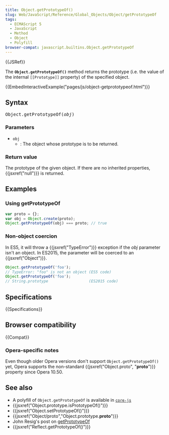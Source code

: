 ```yaml
---
title: Object.getPrototypeOf()
slug: Web/JavaScript/Reference/Global_Objects/Object/getPrototypeOf
tags:
  - ECMAScript 5
  - JavaScript
  - Method
  - Object
  - Polyfill
browser-compat: javascript.builtins.Object.getPrototypeOf
---
```

{{JSRef}}

The **`Object.getPrototypeOf()`** method returns the prototype (i.e. the value
of the internal `[[Prototype]]` property) of the specified object.

{{EmbedInteractiveExample("pages/js/object-getprototypeof.html")}}

## Syntax

<pre class="brush: js">Object.getPrototypeOf(<var>obj</var>)</pre>

### Parameters

- `obj`
  - : The object whose prototype is to be returned.

### Return value

The prototype of the given object. If there are no inherited properties,
{{jsxref("null")}} is returned.

## Examples

### Using getPrototypeOf

```js
var proto = {};
var obj = Object.create(proto);
Object.getPrototypeOf(obj) === proto; // true
```

### Non-object coercion

In ES5, it will throw a {{jsxref("TypeError")}} exception if the
<var>obj</var> parameter isn't an object. In ES2015, the parameter will be
coerced to an {{jsxref("Object")}}.

```js
Object.getPrototypeOf('foo');
// TypeError: "foo" is not an object (ES5 code)
Object.getPrototypeOf('foo');
// String.prototype                  (ES2015 code)
```

## Specifications

{{Specifications}}

## Browser compatibility

{{Compat}}

### Opera-specific notes

Even though older Opera versions don't support `Object.getPrototypeOf()` yet,
Opera supports the non-standard
{{jsxref("Object.proto", "__proto__")}} property since Opera 10.50.

## See also

- A polyfill of `Object.getPrototypeOf` is available in
  [`core-js`](https://github.com/zloirock/core-js#ecmascript-object)
- {{jsxref("Object.prototype.isPrototypeOf()")}}
- {{jsxref("Object.setPrototypeOf()")}}
- {{jsxref("Object/proto","Object.prototype.__proto__")}}
- John Resig's post on
  [getPrototypeOf](http://ejohn.org/blog/objectgetprototypeof/)
- {{jsxref("Reflect.getPrototypeOf()")}}
